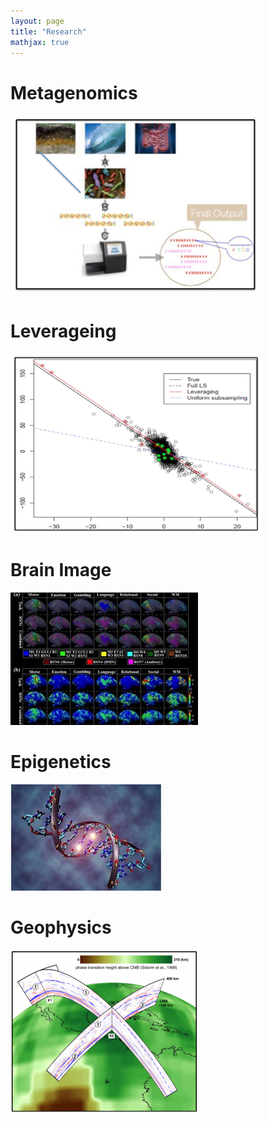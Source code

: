 ```yaml
---
layout: page
title: "Research"
mathjax: true
---
```

# Metagenomics
![](assets/metagene.png)

# Leverageing
<img src="assets/leveraging.png" alt="leveraging" width="400"/>

# Brain Image
![](assets/brain_image.jpeg)

# Epigenetics
![](assets/epigenetica1.jpg)

# Geophysics
![](assets/geography.png)
